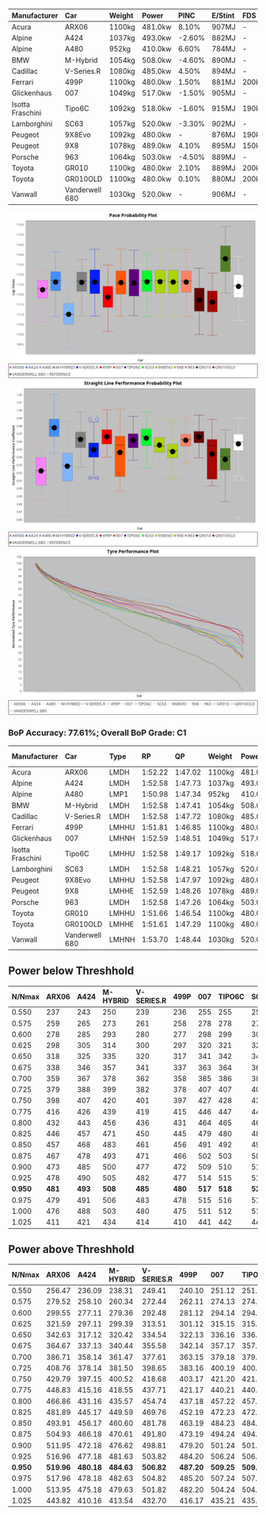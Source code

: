 | Manufacturer     | Car            | Weight | Power   | PINC    | E/Stint | FDS     |
|:-|:-|:-|:-|:-|:-|:-|
| Acura            | ARX06          | 1100kg | 481.0kw | 8.10%   | 907MJ   |    -    |
| Alpine           | A424           | 1037kg | 493.0kw | -2.60%  | 882MJ   |    -    |
| Alpine           | A480           | 952kg  | 410.0kw | 6.60%   | 784MJ   |    -    |
| BMW              | M-Hybrid       | 1054kg | 508.0kw | -4.60%  | 890MJ   |    -    |
| Cadillac         | V-Series.R     | 1080kg | 485.0kw | 4.50%   | 894MJ   |    -    |
| Ferrari          | 499P           | 1100kg | 480.0kw | 1.50%   | 881MJ   | 200kph  |
| Glickenhaus      | 007            | 1049kg | 517.0kw | -1.50%  | 905MJ   |    -    |
| Isotta Fraschini | Tipo6C         | 1092kg | 518.0kw | -1.60%  | 915MJ   | 190kph  |
| Lamborghini      | SC63           | 1057kg | 520.0kw | -3.30%  | 902MJ   |    -    |
| Peugeot          | 9X8Evo         | 1092kg | 480.0kw |    -    | 876MJ   | 190kph  |
| Peugeot          | 9X8            | 1078kg | 489.0kw | 4.10%   | 895MJ   | 150kph  |
| Porsche          | 963            | 1064kg | 503.0kw | -4.50%  | 889MJ   |    -    |
| Toyota           | GR010          | 1100kg | 480.0kw | 2.10%   | 889MJ   | 200kph  |
| Toyota           | GR010OLD       | 1100kg | 480.0kw | 0.10%   | 880MJ   | 200kph  |
| Vanwall          | Vanderwell 680 | 1030kg | 520.0kw |    -    | 906MJ   |    -    |

![PACECHART](./IMG/AUTO.png)
![STRAIGHTLINEPERFORMANCECHART](./IMG/AUTO_sp.png)
![TYREPERFORMANCECHART](./IMG/AUTO_tw.png)

### BoP Accuracy: 77.61%; Overall BoP Grade: C1
| Manufacturer     | Car            | Type  | RP      | QP      | Weight | Power¹  | Threshhold | PINC    | Power²   | E/Stint | AVG Vmax  | FDS     | RDLC | L/Stint | BOP-Grade | Model Accuracy | Model Points | Match%  | SimDiff |
|:-|:-|:-|:-|:-|:-|:-|:-|:-|:-|:-|:-|:-|:-|:-|:-|:-|:-|:-|:-|
| Acura            | ARX06          | LMDH  | 1:52.22 | 1:47.02 | 1100kg | 481.0kw | 250.0kph   | 8.10%   | 520.00kw |  907MJ  | 277.22kph |    -    | 0.97 | 34      | +C1       | 100.00%        | 996          | 78.71%  | #       |
| Alpine           | A424           | LMDH  | 1:52.58 | 1:47.73 | 1037kg | 493.0kw | 250.0kph   | -2.60%  | 480.20kw |  882MJ  | 285.45kph |    -    | 1.02 | 34      | +B1       | 100.00%        | 946          | 87.72%  | #       |
| Alpine           | A480           | LMP1  | 1:50.98 | 1:47.34 |  952kg | 410.0kw | 250.0kph   | 6.60%   | 437.10kw |  784MJ  | 278.49kph |    -    | 0.98 | 32      | -Ω1       | 97.08%         | 1727         | 37.00%  | -0.20   |
| BMW              | M-Hybrid       | LMDH  | 1:52.58 | 1:47.41 | 1054kg | 508.0kw | 250.0kph   | -4.60%  | 484.60kw |  890MJ  | 283.11kph |    -    | 1.01 | 34      | ~A1       | 100.00%        | 1998         | 100.00% | #       |
| Cadillac         | V-Series.R     | LMDH  | 1:52.58 | 1:47.72 | 1080kg | 485.0kw | 250.0kph   | 4.50%   | 506.80kw |  894MJ  | 281.02kph |    -    | 0.98 | 34      | +B2       | 98.11%         | 3991         | 84.92%  | #       |
| Ferrari          | 499P           | LMHHU | 1:51.81 | 1:46.85 | 1100kg | 480.0kw | 250.0kph   | 1.50%   | 487.20kw |  881MJ  | 281.05kph | 200kph  | 0.99 | 34      | -C1       | 98.72%         | 4180         | 77.30%  | #       |
| Glickenhaus      | 007            | LMHNH | 1:52.59 | 1:48.51 | 1049kg | 517.0kw | 250.0kph   | -1.50%  | 509.20kw |  905MJ  | 283.10kph |    -    | 0.95 | 34      | +B2       | 94.07%         | 2174         | 84.90%  | #       |
| Isotta Fraschini | Tipo6C         | LMHHU | 1:52.58 | 1:49.17 | 1092kg | 518.0kw | 250.0kph   | -1.60%  | 509.70kw |  915MJ  | 283.46kph | 190kph  | 1.01 | 34      | +D1       | 97.73%         | 129          | 66.49%  | #       |
| Lamborghini      | SC63           | LMDH  | 1:52.58 | 1:48.21 | 1057kg | 520.0kw | 250.0kph   | -3.30%  | 502.80kw |  902MJ  | 284.96kph |    -    | 1.03 | 34      | +A2       | 100.00%        | 784          | 91.63%  | #       |
| Peugeot          | 9X8Evo         | LMHHU | 1:52.58 | 1:47.97 | 1092kg | 480.0kw | 250.0kph   |    -    | 480.00kw |  876MJ  | 279.26kph | 190kph  | 0.96 | 34      | +B1       | 100.00%        | 636          | 88.69%  | #       |
| Peugeot          | 9X8            | LMHHE | 1:52.59 | 1:48.26 | 1078kg | 489.0kw | 250.0kph   | 4.10%   | 509.00kw |  895MJ  | 280.51kph | 150kph  | 0.99 | 34      | +B1       | 99.28%         | 4250         | 88.43%  | +2.21   |
| Porsche          | 963            | LMDH  | 1:52.58 | 1:47.26 | 1064kg | 503.0kw | 250.0kph   | -4.50%  | 480.40kw |  889MJ  | 282.04kph |    -    | 0.99 | 34      | ~A1       | 99.91%         | 11713        | 100.00% | #       |
| Toyota           | GR010          | LMHHU | 1:51.66 | 1:46.54 | 1100kg | 480.0kw | 250.0kph   | 2.10%   | 490.10kw |  889MJ  | 281.16kph | 200kph  | 1.00 | 34      | -D1       | 99.90%         | 3123         | 69.55%  | #       |
| Toyota           | GR010OLD       | LMHHE | 1:51.61 | 1:47.29 | 1100kg | 480.0kw | 250.0kph   | 0.10%   | 480.50kw |  880MJ  | 277.27kph | 200kph  | 1.00 | 34      | -D2       | 100.00%        | 730          | 62.09%  | +2.19   |
| Vanwall          | Vanderwell 680 | LMHNH | 1:53.70 | 1:48.44 | 1030kg | 520.0kw | 0.0kph     |    -    | 520.00kw |  906MJ  | 283.53kph |    -    | 1.02 | 34      | +Ω1       | 95.99%         | 527          | 46.71%  | +1.97   |

## Power below Threshhold
| N/Nmax    | ARX06   | A424    | M-HYBRID | V-SERIES.R | 499P    | 007     | TIPO6C  | SC63    | 9X8EVO  | 9X8     | 963     | GR010   | GR010OLD | VANDERWELL 680 | ​     | RPM      | A480       |
|:-|:-|:-|:-|:-|:-|:-|:-|:-|:-|:-|:-|:-|:-|:-|:-|:-|:-|
|  0.550    |  237    |  243    |  250     |  239       |  236    |  255    |  255    |  256    |  236    |  241    |  248    |  236    |  236     |  256           |  ​    |   --     |  0.00      |
|  0.575    |  259    |  265    |  273     |  261       |  258    |  278    |  278    |  279    |  258    |  263    |  271    |  258    |  258     |  279           |  ​    |   --     |  0.00      |
|  0.600    |  278    |  285    |  293     |  280       |  277    |  298    |  299    |  300    |  277    |  282    |  291    |  277    |  277     |  300           |  ​    |   --     |  0.00      |
|  0.625    |  298    |  305    |  314     |  300       |  297    |  320    |  321    |  322    |  297    |  302    |  311    |  297    |  297     |  322           |  ​    |   --     |  0.00      |
|  0.650    |  318    |  325    |  335     |  320       |  317    |  341    |  342    |  343    |  317    |  323    |  332    |  317    |  317     |  343           |  ​    |   --     |  0.00      |
|  0.675    |  338    |  346    |  357     |  341       |  337    |  363    |  364    |  365    |  337    |  343    |  353    |  337    |  337     |  365           |  ​    |   --     |  0.00      |
|  0.700    |  359    |  367    |  378     |  362       |  358    |  385    |  386    |  387    |  358    |  364    |  374    |  358    |  358     |  387           |  ​    |   --     |  0.00      |
|  0.725    |  379    |  388    |  399     |  382       |  378    |  407    |  407    |  409    |  378    |  385    |  395    |  378    |  378     |  409           |  ​    |   --     |  0.00      |
|  0.750    |  398    |  407    |  420     |  401       |  397    |  427    |  428    |  430    |  397    |  404    |  416    |  397    |  397     |  430           |  ​    |   --     |  0.00      |
|  0.775    |  416    |  426    |  439     |  419       |  415    |  446    |  447    |  449    |  415    |  423    |  435    |  415    |  415     |  449           |  ​    |  5000    |  250.35    |
|  0.800    |  432    |  443    |  456     |  436       |  431    |  464    |  465    |  467    |  431    |  439    |  452    |  431    |  431     |  467           |  ​    |  5500    |  295.41    |
|  0.825    |  446    |  457    |  471     |  450       |  445    |  479    |  480    |  482    |  445    |  454    |  467    |  445    |  445     |  482           |  ​    |  6000    |  330.46    |
|  0.850    |  457    |  468    |  483     |  461       |  456    |  491    |  492    |  494    |  456    |  465    |  478    |  456    |  456     |  494           |  ​    |  6500    |  372.52    |
|  0.875    |  467    |  478    |  493     |  471       |  466    |  502    |  503    |  505    |  466    |  475    |  488    |  466    |  466     |  505           |  ​    |  7000    |  416.58    |
|  0.900    |  473    |  485    |  500     |  477       |  472    |  509    |  510    |  512    |  472    |  481    |  495    |  472    |  472     |  512           |  ​    |  7500    |  426.59    |
|  0.925    |  478    |  490    |  505     |  482       |  477    |  514    |  515    |  517    |  477    |  486    |  500    |  477    |  477     |  517           |  ​    |  8000    |  423.59    |
| **0.950** | **481** | **493** | **508**  | **485**    | **480** | **517** | **518** | **520** | **480** | **489** | **503** | **480** | **480**  | **520**        | **​** | **8500** | **426.59** |
|  0.975    |  479    |  491    |  506     |  483       |  478    |  515    |  516    |  518    |  478    |  487    |  501    |  478    |  478     |  518           |  ​    |  9000    |  213.30    |
|  1.000    |  476    |  488    |  503     |  480       |  475    |  511    |  512    |  514    |  475    |  484    |  498    |  475    |  475     |  514           |  ​    |   --     |  0.00      |
|  1.025    |  411    |  421    |  434     |  414       |  410    |  441    |  442    |  444    |  410    |  418    |  430    |  410    |  410     |  444           |  ​    |   --     |  0.00      |

## Power above Threshhold
| N/Nmax    | ARX06      | A424       | M-HYBRID   | V-SERIES.R | 499P       | 007        | TIPO6C     | SC63       | 9X8EVO  | 9X8        | 963        | GR010      | GR010OLD   | VANDERWELL 680 | ​     | RPM      | A480       |
|:-|:-|:-|:-|:-|:-|:-|:-|:-|:-|:-|:-|:-|:-|:-|:-|:-|:-|
|  0.550    |  256.47    |  236.09    |  238.31    |  249.41    |  240.10    |  251.12    |  251.35    |  247.41    |  236    |  251.02    |  236.18    |  241.04    |  236.24    |  256           |  ​    |   --     |  0.00      |
|  0.575    |  279.52    |  258.10    |  260.34    |  272.44    |  262.11    |  274.13    |  274.38    |  270.45    |  258    |  274.03    |  258.20    |  264.04    |  258.26    |  279           |  ​    |   --     |  0.00      |
|  0.600    |  299.55    |  277.11    |  279.36    |  292.48    |  281.12    |  294.14    |  294.41    |  290.49    |  277    |  294.03    |  277.21    |  283.05    |  277.28    |  300           |  ​    |   --     |  0.00      |
|  0.625    |  321.59    |  297.11    |  299.39    |  313.51    |  301.12    |  315.15    |  315.44    |  310.52    |  297    |  315.03    |  297.23    |  303.05    |  297.30    |  322           |  ​    |   --     |  0.00      |
|  0.650    |  342.63    |  317.12    |  320.42    |  334.54    |  322.13    |  336.16    |  336.47    |  331.55    |  317    |  336.03    |  317.24    |  324.05    |  317.32    |  343           |  ​    |   --     |  0.00      |
|  0.675    |  364.67    |  337.13    |  340.44    |  355.58    |  342.14    |  357.17    |  357.50    |  352.59    |  337    |  357.03    |  337.26    |  344.06    |  337.34    |  365           |  ​    |   --     |  0.00      |
|  0.700    |  386.71    |  358.14    |  361.47    |  377.61    |  363.15    |  379.18    |  379.53    |  374.63    |  358    |  379.04    |  358.27    |  365.06    |  358.36    |  387           |  ​    |   --     |  0.00      |
|  0.725    |  408.76    |  378.14    |  381.50    |  398.65    |  383.16    |  400.19    |  400.56    |  395.66    |  378    |  400.04    |  378.29    |  386.06    |  378.38    |  409           |  ​    |   --     |  0.00      |
|  0.750    |  429.79    |  397.15    |  400.52    |  418.68    |  403.17    |  421.20    |  421.59    |  415.69    |  397    |  421.04    |  397.30    |  405.07    |  397.40    |  430           |  ​    |   --     |  0.00      |
|  0.775    |  448.83    |  415.16    |  418.55    |  437.71    |  421.17    |  440.21    |  440.62    |  434.73    |  415    |  440.04    |  415.32    |  424.07    |  415.41    |  449           |  ​    |  5000    |  250.35    |
|  0.800    |  466.86    |  431.16    |  435.57    |  454.74    |  437.18    |  457.22    |  457.64    |  451.75    |  431    |  457.04    |  431.33    |  440.07    |  431.43    |  467           |  ​    |  5500    |  295.41    |
|  0.825    |  481.89    |  445.17    |  449.59    |  469.76    |  452.19    |  472.23    |  472.66    |  466.78    |  445    |  472.05    |  445.34    |  455.07    |  445.44    |  482           |  ​    |  6000    |  330.46    |
|  0.850    |  493.91    |  456.17    |  460.60    |  481.78    |  463.19    |  484.23    |  484.68    |  477.80    |  456    |  484.05    |  456.35    |  466.08    |  456.46    |  494           |  ​    |  6500    |  372.52    |
|  0.875    |  504.93    |  466.18    |  470.61    |  491.80    |  473.19    |  494.24    |  494.69    |  487.81    |  466    |  494.05    |  466.35    |  476.08    |  466.47    |  505           |  ​    |  7000    |  416.58    |
|  0.900    |  511.95    |  472.18    |  476.62    |  498.81    |  479.20    |  501.24    |  501.70    |  494.83    |  472    |  501.05    |  472.36    |  482.08    |  472.47    |  512           |  ​    |  7500    |  426.59    |
|  0.925    |  516.96    |  477.18    |  481.63    |  503.82    |  484.20    |  506.24    |  506.71    |  499.83    |  477    |  506.05    |  477.36    |  487.08    |  477.48    |  517           |  ​    |  8000    |  423.59    |
| **0.950** | **519.96** | **480.18** | **484.63** | **506.82** | **487.20** | **509.25** | **509.71** | **502.84** | **480** | **509.05** | **480.36** | **490.08** | **480.48** | **520**        | **​** | **8500** | **426.59** |
|  0.975    |  517.96    |  478.18    |  482.63    |  504.82    |  485.20    |  507.24    |  507.71    |  500.84    |  478    |  507.05    |  478.36    |  488.08    |  478.48    |  518           |  ​    |  9000    |  213.30    |
|  1.000    |  513.95    |  475.18    |  479.63    |  501.82    |  482.20    |  504.24    |  504.71    |  497.83    |  475    |  504.05    |  475.36    |  485.08    |  475.47    |  514           |  ​    |   --     |  0.00      |
|  1.025    |  443.82    |  410.16    |  413.54    |  432.70    |  416.17    |  435.21    |  435.61    |  429.72    |  410    |  435.04    |  410.31    |  419.07    |  410.41    |  444           |  ​    |   --     |  0.00      |
